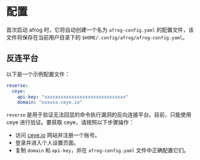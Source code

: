 # 配置

首次启动 afrog 时，它将自动创建一个名为 `afrog-config.yaml` 的配置文件，该文件将保存在当前用户目录下的 `$HOME/.config/afrog/afrog-config.yaml`。

## 反连平台

以下是一个示例配置文件：

```yaml
reverse:
  ceye:
    api-key: "xxxxxxxxxxxxxxxxxxxxxxxxxxxxxx"
    domain: "xxxxxx.ceye.io"
```

`reverse` 是用于验证无法回显的命令执行漏洞的反向连接平台。目前，只能使用 ceye 进行验证。要获取 ceye，请按照以下步骤操作：

- 访问 [ceye.io](http://ceye.io/) 网站并注册一个账号。
- 登录并进入个人设置页面。
- 复制 `domain` 和 `api-key`，并在 `afrog-config.yaml` 文件中正确配置它们。